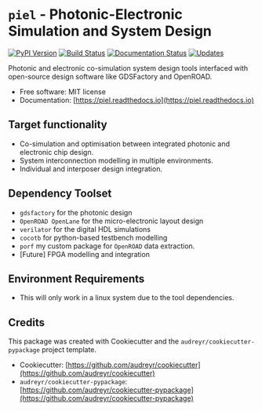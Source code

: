 # `piel` - Photonic-Electronic Simulation and System Design
[![PyPI Version](https://img.shields.io/pypi/v/piel.svg)](https://pypi.python.org/pypi/piel)
[![Build Status](https://img.shields.io/travis/daquintero/piel.svg)](https://travis-ci.com/daquintero/piel)
[![Documentation Status](https://readthedocs.org/projects/piel/badge/?version=latest)](https://piel.readthedocs.io/en/latest/?version=latest)
[![Updates](https://pyup.io/repos/github/daquintero/piel/shield.svg)](https://pyup.io/repos/github/daquintero/piel/)

Photonic and electronic co-simulation system design tools interfaced with open-source design software like GDSFactory and OpenROAD.

- Free software: MIT license
- Documentation: [https://piel.readthedocs.io](https://piel.readthedocs.io)

## Target functionality
* Co-simulation and optimisation between integrated photonic and electronic chip design.
* System interconnection modelling in multiple environments.
* Individual and interposer design integration.

## Dependency Toolset
* `gdsfactory` for the photonic design
* `OpenROAD OpenLane` for the micro-electronic layout design
* `verilator` for the digital HDL simulations
* `cocotb` for python-based testbench modelling
* `porf` my custom package for `OpenROAD` data extraction.
* [Future] FPGA modelling and integration

## Environment Requirements
* This will only work in a linux system due to the tool dependencies.

## Credits
This package was created with Cookiecutter and the `audreyr/cookiecutter-pypackage` project template.

- Cookiecutter: [https://github.com/audreyr/cookiecutter](https://github.com/audreyr/cookiecutter)
- `audreyr/cookiecutter-pypackage`: [https://github.com/audreyr/cookiecutter-pypackage](https://github.com/audreyr/cookiecutter-pypackage)
